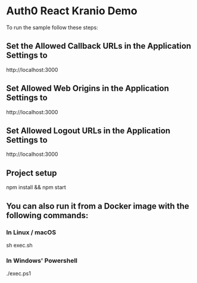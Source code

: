 # Auth0 React Kranio Demo

To run the sample follow these steps:

## Set the Allowed Callback URLs in the Application Settings to

http://localhost:3000

## Set Allowed Web Origins in the Application Settings to

http://localhost:3000

## Set Allowed Logout URLs in the Application Settings to

http://localhost:3000

## Project setup

npm install && npm start

## You can also run it from a Docker image with the following commands:

### In Linux / macOS
sh exec.sh
### In Windows' Powershell
./exec.ps1
